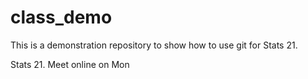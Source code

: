 # class_demo
This is a demonstration repository to show how to use git for Stats 21.

Stats 21. Meet online on Mon 
